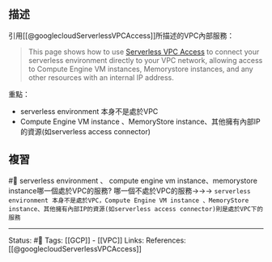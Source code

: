 
## 描述

引用[[@googlecloudServerlessVPCAccess]]所描述的VPC內部服務：
> This page shows how to use [Serverless VPC Access](https://cloud.google.com/vpc/docs/serverless-vpc-access) to connect your serverless environment directly to your VPC network, allowing access to Compute Engine VM instances, Memorystore instances, and any other resources with an internal IP address.

重點：
- serverless environment 本身不是處於VPC
- Compute Engine VM instance 、MemoryStore instance、其他擁有內部IP的資源(如serverless access connector)



## 複習
#🧠 serverless environment 、 compute engine vm instance、memorystore instance哪一個處於VPC的服務? 哪一個不處於VPC的服務->->-> `serverless environment 本身不是處於VPC，Compute Engine VM instance 、MemoryStore instance、其他擁有內部IP的資源(如serverless access connector)則是處於VPC下的服務`
<!--SR:!2022-05-27,3,250-->


---
Status: #🌱 
Tags:
[[GCP]] - [[VPC]]
Links:
References:
[[@googlecloudServerlessVPCAccess]]
